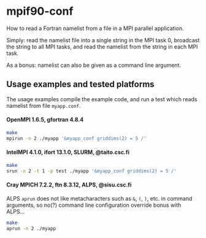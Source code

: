# mpif90-conf

How to read a Fortran namelist from a file in a MPI parallel application.

Simply: read the namelist file into a single string in the MPI task 0, broadcast the string to all MPI tasks,
and read the namelist from the string in each MPI task.

As a bonus: namelist can also be given as a command line argument.


## Usage examples and tested platforms

The usage examples compile the example code, and run a test which reads namelist from file `myapp.conf`.

#### OpenMPI 1.6.5, gfortran 4.8.4

```bash
make
mpirun -n 2 ./myapp '&myapp_conf griddims(2) = 5 /'
```

#### IntelMPI 4.1.0, ifort 13.1.0, SLURM, @taito.csc.fi

```bash
make
srun -n 2 -t 1 -p test ./myapp '&myapp_conf griddims(2) = 5 /'
```

#### Cray MPICH 7.2.2, ftn 8.3.12, ALPS, @sisu.csc.fi

ALPS `aprun` does not like metacharacters such as `&`, `(`, `)`, etc.
in command arguments, so no(?) command line configuration override bonus with
ALPS...

```bash
make
aprun -n 2 ./myapp
```
